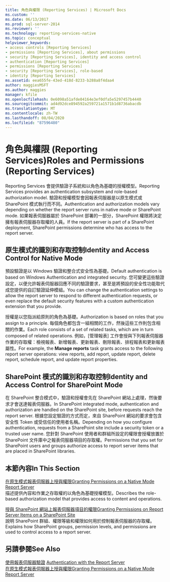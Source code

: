 ```yaml
---
title: 角色與權限 (Reporting Services) | Microsoft Docs
ms.custom: ''
ms.date: 06/13/2017
ms.prod: sql-server-2014
ms.reviewer: ''
ms.technology: reporting-services-native
ms.topic: conceptual
helpviewer_keywords:
- access controls [Reporting Services]
- permissions [Reporting Services], about permissions
- security [Reporting Services], identity and access control
- authentication [Reporting Services]
- permissions [Reporting Services]
- security [Reporting Services], role-based
- identity [Reporting Services]
ms.assetid: eea655fe-43ed-418d-8233-b288a8f4daa4
author: maggiesMSFT
ms.author: maggies
manager: kfile
ms.openlocfilehash: 0e6098a51afde04164e3ef0dfa5e5297457b4440
ms.sourcegitcommit: ad4d92dce894592a259721a1571b1d8736abacdb
ms.translationtype: MT
ms.contentlocale: zh-TW
ms.lasthandoff: 08/04/2020
ms.locfileid: "87596480"
---
```

# <a name="roles-and-permissions-reporting-services"></a><span data-ttu-id="6dba0-102">角色與權限 (Reporting Services)</span><span class="sxs-lookup"><span data-stu-id="6dba0-102">Roles and Permissions (Reporting Services)</span></span>
  <span data-ttu-id="6dba0-103">Reporting Services 會提供驗證子系統和以角色為基礎的授權模型。</span><span class="sxs-lookup"><span data-stu-id="6dba0-103">Reporting Services provides an authentication subsystem and role-based authorization model.</span></span> <span data-ttu-id="6dba0-104">驗證和授權模型會因報表伺服器是以原生模式或 SharePoint 模式執行而不同。</span><span class="sxs-lookup"><span data-stu-id="6dba0-104">Authentication and authorization models vary depending on whether the report server runs in native mode or SharePoint mode.</span></span> <span data-ttu-id="6dba0-105">如果報表伺服器屬於 SharePoint 部署的一部分，SharePoint 權限將決定擁有報表伺服器存取權的人員。</span><span class="sxs-lookup"><span data-stu-id="6dba0-105">If the report server is part of a SharePoint deployment, SharePoint permissions determine who has access to the report server.</span></span>  
  
## <a name="identity-and-access-control-for-native-mode"></a><span data-ttu-id="6dba0-106">原生模式的識別和存取控制</span><span class="sxs-lookup"><span data-stu-id="6dba0-106">Identity and Access Control for Native Mode</span></span>  
 <span data-ttu-id="6dba0-107">預設驗證是以 Windows 驗證和整合式安全性為基礎。</span><span class="sxs-lookup"><span data-stu-id="6dba0-107">Default authentication is based on Windows Authentication and integrated security.</span></span> <span data-ttu-id="6dba0-108">您可變更這些驗證設定，以便允許報表伺服器回應不同的驗證要求，甚至是將預設的安全性功能取代成您提供的自訂驗證延伸模組。</span><span class="sxs-lookup"><span data-stu-id="6dba0-108">You can change the authentication settings to allow the report server to respond to different authentication requests, or even replace the default security features with a custom authentication extension that you provide.</span></span>  
  
 <span data-ttu-id="6dba0-109">授權是以您指派給原則的角色為基礎。</span><span class="sxs-lookup"><span data-stu-id="6dba0-109">Authorization is based on roles that you assign to a principle.</span></span> <span data-ttu-id="6dba0-110">每個角色都包含一組相關的工作，然後這些工作則包含相關的作業。</span><span class="sxs-lookup"><span data-stu-id="6dba0-110">Each role consists of a set of related tasks, which are in turn composed of related operations.</span></span> <span data-ttu-id="6dba0-111">例如，[管理報表]  工作會授與下列報表伺服器作業的存取權：檢視報表、新增報表、更新報表、刪除報表、排程報表和更新報表屬性。</span><span class="sxs-lookup"><span data-stu-id="6dba0-111">For example, the **Manage reports** task grants access to the following report server operations: view reports, add report, update report, delete report, schedule report, and update report properties.</span></span>  
  
## <a name="identity-and-access-control-for-sharepoint-mode"></a><span data-ttu-id="6dba0-112">SharePoint 模式的識別和存取控制</span><span class="sxs-lookup"><span data-stu-id="6dba0-112">Identity and Access Control for SharePoint Mode</span></span>  
 <span data-ttu-id="6dba0-113">在 SharePoint 整合模式中，驗證和授權會先在 SharePoint 網站上處理，然後要求才會送達報表伺服器。</span><span class="sxs-lookup"><span data-stu-id="6dba0-113">In SharePoint integrated mode, authentication and authorization are handled on the SharePoint site, before requests reach the report server.</span></span> <span data-ttu-id="6dba0-114">根據您設定驗證的方式而定，來自 SharePoint 網站的要求會包含安全性 Token 或受信任的使用者名稱。</span><span class="sxs-lookup"><span data-stu-id="6dba0-114">Depending on how you configure authentication, requests from a SharePoint site include a security token or a trusted user name.</span></span> <span data-ttu-id="6dba0-115">您針對 SharePoint 使用者和群組所設定的權限會授權放置於 SharePoint 文件庫中之報表伺服器項目的存取權。</span><span class="sxs-lookup"><span data-stu-id="6dba0-115">Permissions that you set for SharePoint users and groups authorize access to report server items that are placed in SharePoint libraries.</span></span>  
  
## <a name="in-this-section"></a><span data-ttu-id="6dba0-116">本節內容</span><span class="sxs-lookup"><span data-stu-id="6dba0-116">In This Section</span></span>  
 [<span data-ttu-id="6dba0-117">在原生模式報表伺服器上授與權限</span><span class="sxs-lookup"><span data-stu-id="6dba0-117">Granting Permissions on a Native Mode Report Server</span></span>](granting-permissions-on-a-native-mode-report-server.md)  
 <span data-ttu-id="6dba0-118">描述提供內容和作業之存取權的以角色為基礎授權模型。</span><span class="sxs-lookup"><span data-stu-id="6dba0-118">Describes the role-based authorization model that provides access to content and operations.</span></span>  
  
 [<span data-ttu-id="6dba0-119">授與 SharePoint 網站上報表伺服器項目的權限</span><span class="sxs-lookup"><span data-stu-id="6dba0-119">Granting Permissions on Report Server Items on a SharePoint Site</span></span>](granting-permissions-on-report-server-items-on-a-sharepoint-site.md)  
 <span data-ttu-id="6dba0-120">說明 SharePoint 群組、權限等級和權限如何用於控制報表伺服器的存取權。</span><span class="sxs-lookup"><span data-stu-id="6dba0-120">Explains how SharePoint groups, permission levels, and permissions are used to control access to a report server.</span></span>  
  
## <a name="see-also"></a><span data-ttu-id="6dba0-121">另請參閱</span><span class="sxs-lookup"><span data-stu-id="6dba0-121">See Also</span></span>  
 <span data-ttu-id="6dba0-122">[使用報表伺服器驗證](authentication-with-the-report-server.md) </span><span class="sxs-lookup"><span data-stu-id="6dba0-122">[Authentication with the Report Server](authentication-with-the-report-server.md) </span></span>  
 [<span data-ttu-id="6dba0-123">在原生模式報表伺服器上授與權限</span><span class="sxs-lookup"><span data-stu-id="6dba0-123">Granting Permissions on a Native Mode Report Server</span></span>](granting-permissions-on-a-native-mode-report-server.md)  
  
  
